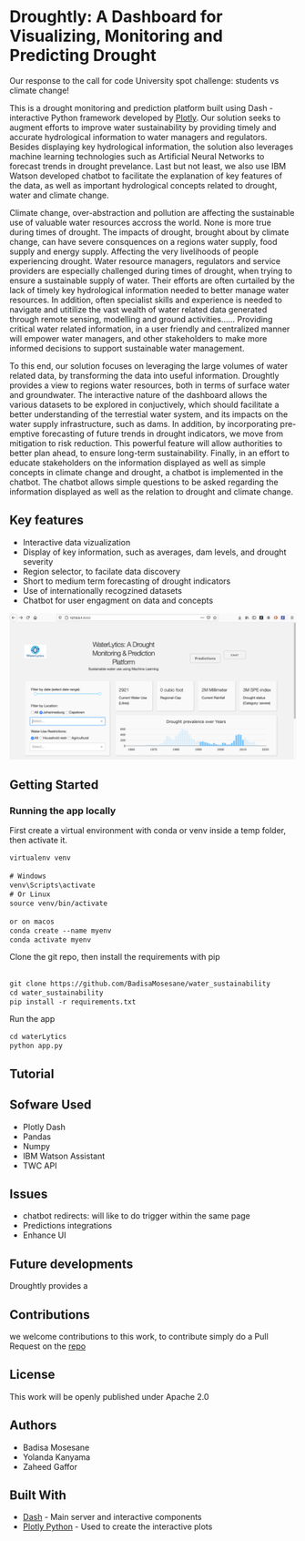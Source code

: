 # Droughtly: A Dashboard for Visualizing, Monitoring and Predicting Drought 

Our response to the call for code University spot challenge: students vs climate change!

This is a drought monitoring and prediction platform built using Dash - interactive Python framework developed by [Plotly](https://plot.ly/). Our solution seeks to augment efforts to improve water sustainability by providing timely and accurate hydrological information to water managers and regulators. Besides displaying key hydrological information, the solution also leverages machine learning technologies such as Artificial Neural Networks to forecast trends in drought prevelance. Last but not least, we also use IBM Watson developed chatbot to facilitate the explanation of key features of the data, as well as important hydrological concepts related to drought, water and climate change. 

Climate change, over-abstraction and pollution are affecting the sustainable use of valuable water resources accross the world. None is more true during times of drought. The impacts of drought, brought about by climate change, can have severe consquences on a regions water supply, food supply and energy supply. Affecting the very livelihoods of people experiencing drought. Water resource managers, regulators and service providers are especially challenged during times of drought, when trying to ensure a sustainable supply of water. Their efforts are often curtailed by the lack of timely key hydrological information needed to better manage water resources. In addition, often specialist skills and experience is needed to navigate and utitilize the vast wealth of water related data generated through remote sensing, modelling and ground activities...... Providing critical water related information, in a user friendly and centralized manner will empower water managers, and other stakeholders to make more informed decisions to support sustainable water management. 

To this end, our solution focuses on leveraging the large volumes of water related data, by transforming the data into useful information. Droughtly provides a view to regions water resources, both in terms of surface water and groundwater. The interactive nature of the dashboard allows the various datasets to be explored in conjuctively, which should facilitate a better understanding of the terrestial water system, and its impacts on the water supply infrastructure, such as dams. In addition, by incorporating pre-emptive forecasting of future trends in drought indicators, we move from mitigation to risk reduction. This powerful feature will allow authorities to better plan ahead, to ensure long-term sustainability. Finally, in an effort to educate stakeholders on the information displayed as well as simple concepts in climate change and drought, a chatbot is implemented in the chatbot. The chatbot allows simple questions to be asked regarding the information displayed as well as the relation to drought and climate change.         

## Key features

- Interactive data vizualization
- Display of key information, such as averages, dam levels, and drought severity
- Region selector, to facilate data discovery
- Short to medium term forecasting of drought indicators
- Use of internationally recogzined datasets 
- Chatbot for user engagment on data and concepts

![](data/dashboard.png)

## Getting Started

### Running the app locally

First create a virtual environment with conda or venv inside a temp folder, then activate it.

```
virtualenv venv

# Windows
venv\Scripts\activate
# Or Linux
source venv/bin/activate

or on macos
conda create --name myenv
conda activate myenv

```

Clone the git repo, then install the requirements with pip

```

git clone https://github.com/BadisaMosesane/water_sustainability
cd water_sustainability
pip install -r requirements.txt

```

Run the app

```
cd waterLytics
python app.py

```
## Tutorial



## Sofware Used
- Plotly Dash
- Pandas
- Numpy
- IBM Watson Assistant
- TWC API

## Issues
* chatbot redirects: will like to do trigger within the same page 
* Predictions integrations
* Enhance UI

## Future developments

Droughtly provides a 


## Contributions

we welcome contributions to this work, to contribute simply do a Pull Request on the [repo](https://github.com/BadisaMosesane/water_sustainability)

## License
This work will be openly published under Apache 2.0

## Authors
- Badisa Mosesane
- Yolanda Kanyama
- Zaheed Gaffor

## Built With

- [Dash](https://dash.plot.ly/) - Main server and interactive components
- [Plotly Python](https://plot.ly/python/) - Used to create the interactive plots

